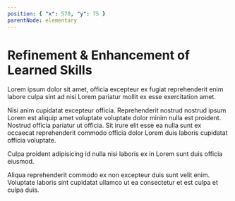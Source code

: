 ```yaml
---
position: { "x": 570, "y": 75 }
parentNode: elementary
---
```


# Refinement & Enhancement of Learned Skills

Lorem ipsum dolor sit amet, officia excepteur ex fugiat reprehenderit enim labore culpa sint ad nisi Lorem pariatur mollit ex esse exercitation amet. 

Nisi anim cupidatat excepteur officia. Reprehenderit nostrud nostrud ipsum Lorem est aliquip amet voluptate voluptate dolor minim nulla est proident. Nostrud officia pariatur ut officia. Sit irure elit esse ea nulla sunt ex occaecat reprehenderit commodo officia dolor Lorem duis laboris cupidatat officia voluptate. 

Culpa proident adipisicing id nulla nisi laboris ex in Lorem sunt duis officia eiusmod. 

Aliqua reprehenderit commodo ex non excepteur duis sunt velit enim. Voluptate laboris sint cupidatat ullamco ut ea consectetur et est culpa et culpa duis.